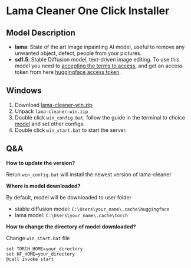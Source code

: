 # Lama Cleaner One Click Installer


## Model Description

- **lama**: State of the art image inpainting AI model, useful to remove any unwanted object, defect, people from your pictures.
- **sd1.5**: Stable Diffusion model, text-driven image editing. To use this model you need to [accepting the terms to access](https://huggingface.co/runwayml/stable-diffusion-inpainting), and
  get an access token from here [huggingface access token](https://huggingface.co/docs/hub/security-tokens).

## Windows

1. Download [lama-cleaner-win.zip](https://github.com/Sanster/lama-cleaner/releases/download/win_one_click_installer/lama-cleaner-win.zip)
1. Unpack `lama-cleaner-win.zip`
1. Double click `win_config.bat`, follow the guide in the terminal to choice [model](#model-description) and set other configs.
1. Double click `win_start.bat` to start the server.


## Q&A

**How to update the version?**

Rerun `win_config.bat` will install the newest version of lama-cleaner

**Where is model downloaded?**

By default, model will be downloaded to user folder
- stable diffusion model: `C:\Users\your_name\.cache\huggingface`
- lama model: `C:\Users\your_name\.cache\torch`

**How to change the directory of model downloaded?**

Change `win_start.bat` file

```
set TORCH_HOME=your_directory
set HF_HOME=your_directory
@call invoke start
```

